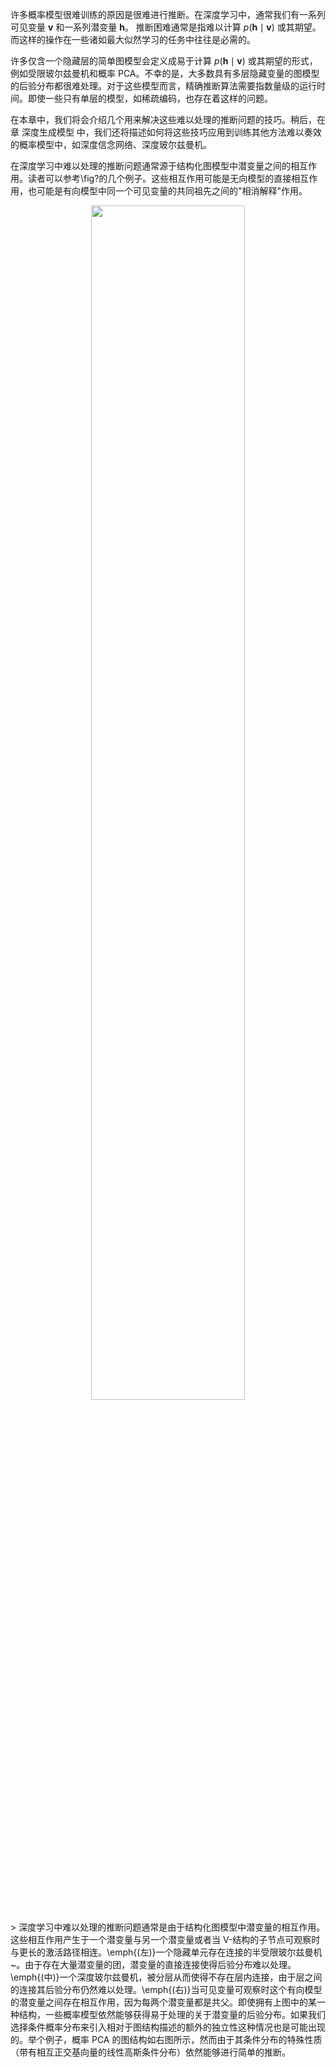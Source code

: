 

许多概率模型很难训练的原因是很难进行推断。在深度学习中，通常我们有一系列可见变量 $\boldsymbol v$ 和一系列潜变量 $\boldsymbol h$。
推断困难通常是指难以计算 $p(\boldsymbol h\mid\boldsymbol v)$ 或其期望。而这样的操作在一些诸如最大似然学习的任务中往往是必需的。

许多仅含一个隐藏层的简单图模型会定义成易于计算 $p(\boldsymbol h\mid\boldsymbol v)$ 或其期望的形式，例如受限玻尔兹曼机和概率 PCA。不幸的是，大多数具有多层隐藏变量的图模型的后验分布都很难处理。对于这些模型而言，精确推断算法需要指数量级的运行时间。即使一些只有单层的模型，如稀疏编码，也存在着这样的问题。


在本章中，我们将会介绍几个用来解决这些难以处理的推断问题的技巧。稍后，在 章 深度生成模型 中，我们还将描述如何将这些技巧应用到训练其他方法难以奏效的概率模型中，如深度信念网络、深度玻尔兹曼机。


在深度学习中难以处理的推断问题通常源于结构化图模型中潜变量之间的相互作用。读者可以参考\fig?的几个例子。这些相互作用可能是无向模型的直接相互作用，也可能是有向模型中同一个可见变量的共同祖先之间的"相消解释"作用。



<p align="center">
    <img width="70%" height="70%" src="http://images.iterate.site/blog/image/20190718/inkFbrDJWSsc.png?imageslim">
</p>
> 深度学习中难以处理的推断问题通常是由于结构化图模型中潜变量的相互作用。这些相互作用产生于一个潜变量与另一个潜变量或者当 V-结构的子节点可观察时与更长的激活路径相连。\emph{(左)}一个隐藏单元存在连接的半受限玻尔兹曼机~。由于存在大量潜变量的团，潜变量的直接连接使得后验分布难以处理。\emph{(中)}一个深度玻尔兹曼机，被分层从而使得不存在层内连接，由于层之间的连接其后验分布仍然难以处理。\emph{(右)}当可见变量可观察时这个有向模型的潜变量之间存在相互作用，因为每两个潜变量都是共父。即使拥有上图中的某一种结构，一些概率模型依然能够获得易于处理的关于潜变量的后验分布。如果我们选择条件概率分布来引入相对于图结构描述的额外的独立性这种情况也是可能出现的。举个例子，概率 PCA 的图结构如右图所示，然而由于其条件分布的特殊性质（带有相互正交基向量的线性高斯条件分布）依然能够进行简单的推断。
